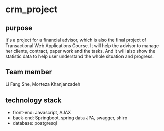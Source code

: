 # crm_project
## purpose
It's a project for a financial advisor, which is also the final project of Transactional Web Applications Course. It will help the advisor to manage her clients, contract, paper work and the tasks. And it will also show the statistic data to help user understand the whole situation and progress.
## Team member
Li Fang She, Morteza Khanjanzadeh
## technology stack
- front-end: Javascript, AJAX
- back-end: Springboot, spring data JPA, swagger, shiro
- database: postgresql
